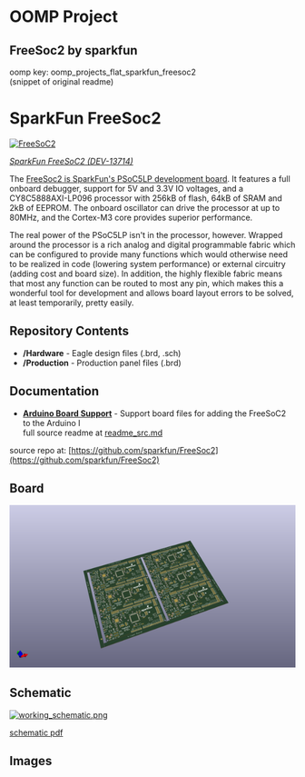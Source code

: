 # OOMP Project  
## FreeSoc2  by sparkfun  
  
oomp key: oomp_projects_flat_sparkfun_freesoc2  
(snippet of original readme)  
  
SparkFun FreeSoc2  
========================================  
  
[![FreeSoC2](https://cdn.sparkfun.com//assets/parts/1/1/2/0/8/13714-01.jpg)](https://www.sparkfun.com/products/13714)  
  
[*SparkFun FreeSoC2 (DEV-13714)*](https://www.sparkfun.com/products/13714)  
  
The [FreeSoc2 is SparkFun's PSoC5LP development board](https://www.sparkfun.com/products/13714). It features a full onboard debugger, support for 5V and 3.3V IO voltages, and a CY8C5888AXI-LP096 processor with 256kB of flash, 64kB of SRAM and 2kB of EEPROM. The onboard oscillator can drive the processor at up to 80MHz, and the Cortex-M3 core provides superior performance.  
  
The real power of the PSoC5LP isn't in the processor, however. Wrapped around the processor is a rich analog and digital programmable fabric which can be configured to provide many functions which would otherwise need to be realized in code (lowering system performance) or external circuitry (adding cost and board size). In addition, the highly flexible fabric means that most any function can be routed to most any pin, which makes this a wonderful tool for development and allows board layout errors to be solved, at least temporarily, pretty easily.  
  
Repository Contents  
-------------------  
  
* **/Hardware** - Eagle design files (.brd, .sch)  
* **/Production** - Production panel files (.brd)  
  
Documentation  
--------------  
* **[Arduino Board Support](https://github.com/sparkfun/PSoC_Arduino_Support)** - Support board files for adding the FreeSoC2 to the Arduino I  
  full source readme at [readme_src.md](readme_src.md)  
  
source repo at: [https://github.com/sparkfun/FreeSoc2](https://github.com/sparkfun/FreeSoc2)  
## Board  
  
[![working_3d.png](working_3d_600.png)](working_3d.png)  
## Schematic  
  
[![working_schematic.png](working_schematic_600.png)](working_schematic.png)  
  
[schematic pdf](working_schematic.pdf)  
## Images  

